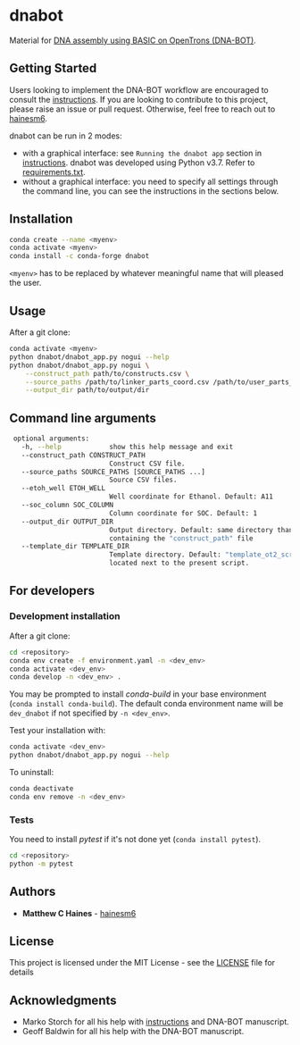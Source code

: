 # dnabot

Material for [DNA assembly using BASIC on OpenTrons (DNA-BOT)](https://www.biorxiv.org/content/10.1101/832139v1).

## Getting Started

Users looking to implement the DNA-BOT workflow are encouraged to consult the [instructions](docs/DNA_BOT_instructions_v1.0.0.pdf). If you are looking to contribute to this project, please raise an issue or pull request. Otherwise, feel free to reach out to [hainesm6](mailto:hainesm6@gmail.com).

dnabot can be run in 2 modes:
- with a graphical interface: see `Running the dnabot app` section in [instructions](docs/DNA_BOT_instructions_v1.0.0.pdf). dnabot was developed using Python v3.7. Refer to [requirements.txt](requirements.txt).
- without a graphical interface: you need to specify all settings through the command line, you can see the instructions in the sections below.

## Installation

```bash
conda create --name <myenv>
conda activate <myenv>
conda install -c conda-forge dnabot
```

`<myenv>` has to be replaced by whatever meaningful name that will pleased the user.

## Usage

After a git clone:

```bash
conda activate <myenv>
python dnabot/dnabot_app.py nogui --help
python dnabot/dnabot_app.py nogui \
    --construct_path path/to/constructs.csv \
    --source_paths /path/to/linker_parts_coord.csv /path/to/user_parts_coord.csv \
    --output_dir path/to/output/dir
```

## Command line arguments

```bash
 optional arguments:
   -h, --help            show this help message and exit
   --construct_path CONSTRUCT_PATH
                         Construct CSV file.
   --source_paths SOURCE_PATHS [SOURCE_PATHS ...]
                         Source CSV files.
   --etoh_well ETOH_WELL
                         Well coordinate for Ethanol. Default: A11
   --soc_column SOC_COLUMN
                         Column coordinate for SOC. Default: 1
   --output_dir OUTPUT_DIR
                         Output directory. Default: same directory than the one
                         containing the "construct_path" file
   --template_dir TEMPLATE_DIR
                         Template directory. Default: "template_ot2_scripts"
                         located next to the present script.
```

## For developers

### Development installation

After a git clone:

```bash
cd <repository>
conda env create -f environment.yaml -n <dev_env>
conda activate <dev_env>
conda develop -n <dev_env> .
```

You may be prompted to install *conda-build* in your base environment (`conda install conda-build`).
The default conda environment name will be `dev_dnabot` if not specified by `-n <dev_env>`.

Test your installation with:

```bash
conda activate <dev_env>
python dnabot/dnabot_app.py nogui --help
```

To uninstall:

```bash
conda deactivate
conda env remove -n <dev_env>
```

### Tests

You need to install *pytest* if it's not done yet (`conda install pytest`).

```bash
cd <repository>
python -m pytest
```

## Authors

* **Matthew C Haines** - [hainesm6](https://github.com/hainesm6)

## License

This project is licensed under the MIT License - see the [LICENSE](LICENSE) file for details

## Acknowledgments

* Marko Storch for all his help with [instructions](docs/DNA_BOT_instructions_v1.0.0.pdf) and DNA-BOT manuscript.
* Geoff Baldwin for all his help with the DNA-BOT manuscript.